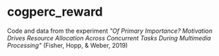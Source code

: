 # cogperc_reward

Code and data from the experiment *"Of Primary Importance? Motivation Drives Resource Allocation Across Concurrent Tasks During Multimedia Processing"* (Fisher, Hopp, & Weber, 2019)
